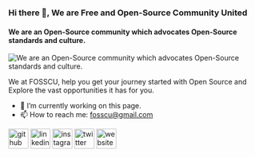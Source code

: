 ### Hi there 👋, We are Free and Open-Source Community United
#### We are an Open-Source community which advocates Open-Source standards and culture.
![We are an Open-Source community which advocates Open-Source standards and culture.](https://www.google.com/url?sa=i&url=https%3A%2F%2Fwww.redbubble.com%2Fshop%2Ffoss%2Bstickers&psig=AOvVaw3mbBYppSZPiCrRLD27KA2K&ust=1679304690390000&source=images&cd=vfe&ved=0CA0QjRxqFwoTCNiBvdDX5_0CFQAAAAAdAAAAABAv)

We at FOSSCU, help you get your journey started with Open Source 
and Explore the vast opportunities it has for you.  

- 🔭 I’m currently working on this page. 
- 📫 How to reach me: fosscu@gmail.com 


[<img src='https://cdn.jsdelivr.net/npm/simple-icons@3.0.1/icons/github.svg' alt='github' height='40'>](https://github.com/FOSS-Community)  [<img src='https://cdn.jsdelivr.net/npm/simple-icons@3.0.1/icons/linkedin.svg' alt='linkedin' height='40'>](https://www.linkedin.com/in/FOSSC/)  [<img src='https://cdn.jsdelivr.net/npm/simple-icons@3.0.1/icons/instagram.svg' alt='instagram' height='40'>](https://www.instagram.com/fosscu/)  [<img src='https://cdn.jsdelivr.net/npm/simple-icons@3.0.1/icons/twitter.svg' alt='twitter' height='40'>](https://twitter.com/fosscuk)  [<img src='https://cdn.jsdelivr.net/npm/simple-icons@3.0.1/icons/icloud.svg' alt='website' height='40'>](https://fosscu.org/)  

